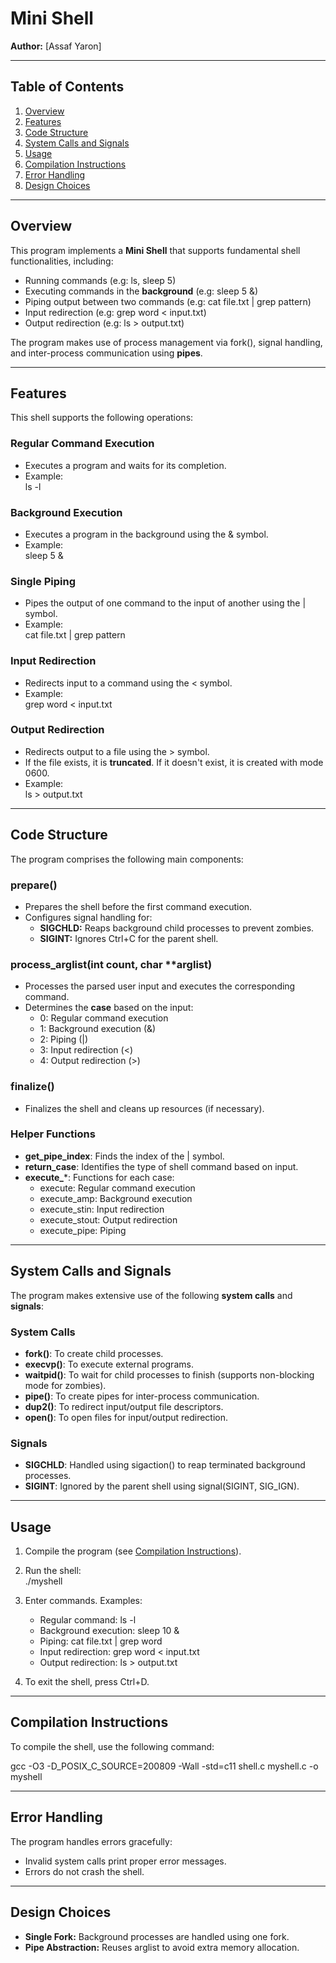 # Mini Shell

**Author:** [Assaf Yaron]  

---

## Table of Contents

1. [Overview](#overview)  
2. [Features](#features)  
3. [Code Structure](#code-structure)  
4. [System Calls and Signals](#system-calls-and-signals)  
5. [Usage](#usage)  
6. [Compilation Instructions](#compilation-instructions)  
7. [Error Handling](#error-handling)  
8. [Design Choices](#design-choices)  

---

## Overview

This program implements a **Mini Shell** that supports fundamental shell functionalities, including:

- Running commands (e.g: ls, sleep 5)  
- Executing commands in the **background** (e.g: sleep 5 &)  
- Piping output between two commands (e.g: cat file.txt | grep pattern)  
- Input redirection (e.g: grep word < input.txt)  
- Output redirection (e.g: ls > output.txt)  

The program makes use of process management via fork(), signal handling, and inter-process communication using **pipes**.  

---

## Features

This shell supports the following operations:

### Regular Command Execution
- Executes a program and waits for its completion.  
- Example:  
  ls -l

### Background Execution
- Executes a program in the background using the & symbol.  
- Example:  
  sleep 5 &

### Single Piping
- Pipes the output of one command to the input of another using the | symbol.  
- Example:  
  cat file.txt | grep pattern

### Input Redirection
- Redirects input to a command using the < symbol.  
- Example:  
  grep word < input.txt

### Output Redirection
- Redirects output to a file using the > symbol.  
- If the file exists, it is **truncated**. If it doesn't exist, it is created with mode 0600.  
- Example:  
  ls > output.txt

---

## Code Structure

The program comprises the following main components:

### prepare()
- Prepares the shell before the first command execution.
- Configures signal handling for:
  - **SIGCHLD:** Reaps background child processes to prevent zombies.
  - **SIGINT:** Ignores Ctrl+C for the parent shell.  

### process_arglist(int count, char **arglist)
- Processes the parsed user input and executes the corresponding command.  
- Determines the **case** based on the input:  
  - 0: Regular command execution  
  - 1: Background execution (&)  
  - 2: Piping (|)  
  - 3: Input redirection (<)  
  - 4: Output redirection (>)  

### finalize()
- Finalizes the shell and cleans up resources (if necessary).  

### Helper Functions
- **get_pipe_index**: Finds the index of the | symbol.  
- **return_case**: Identifies the type of shell command based on input.  
- **execute_***: Functions for each case:  
  - execute: Regular command execution  
  - execute_amp: Background execution  
  - execute_stin: Input redirection  
  - execute_stout: Output redirection  
  - execute_pipe: Piping  

---

## System Calls and Signals

The program makes extensive use of the following **system calls** and **signals**:

### System Calls
- **fork()**: To create child processes.  
- **execvp()**: To execute external programs.  
- **waitpid()**: To wait for child processes to finish (supports non-blocking mode for zombies).  
- **pipe()**: To create pipes for inter-process communication.  
- **dup2()**: To redirect input/output file descriptors.  
- **open()**: To open files for input/output redirection.  

### Signals
- **SIGCHLD**: Handled using sigaction() to reap terminated background processes.  
- **SIGINT**: Ignored by the parent shell using signal(SIGINT, SIG_IGN).  

---

## Usage

1. Compile the program (see [Compilation Instructions](#6-compilation-instructions)).  
2. Run the shell:  
   ./myshell
   
3. Enter commands. Examples:
   - Regular command: ls -l  
   - Background execution: sleep 10 &  
   - Piping: cat file.txt | grep word  
   - Input redirection: grep word < input.txt  
   - Output redirection: ls > output.txt

4. To exit the shell, press Ctrl+D.  

---

## Compilation Instructions

To compile the shell, use the following command:

gcc -O3 -D_POSIX_C_SOURCE=200809 -Wall -std=c11 shell.c myshell.c -o myshell

---

## Error Handling

The program handles errors gracefully:
- Invalid system calls print proper error messages.  
- Errors do not crash the shell.  

---

## Design Choices

- **Single Fork:** Background processes are handled using one fork.  
- **Pipe Abstraction:** Reuses arglist to avoid extra memory allocation.
